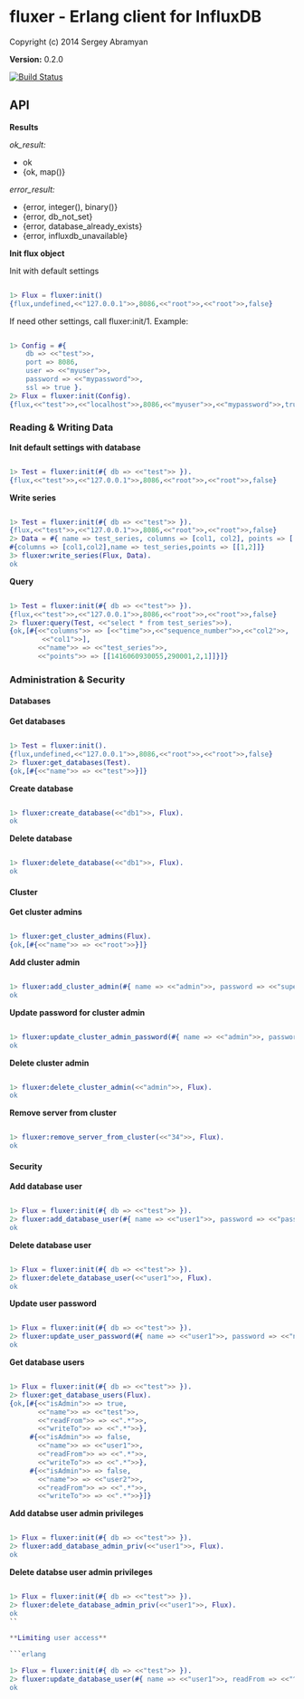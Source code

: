 # fluxer - Erlang client for InfluxDB #

Copyright (c) 2014 Sergey Abramyan

__Version:__ 0.2.0

[![Build Status](https://travis-ci.org/PibbleTeam/fluxer.svg?branch=master)](http://travis-ci.org/PibbleTeam/fluxer)

## API

**Results**

*ok_result:*

- ok
- {ok, map()}

*error_result:*

- {error, integer(), binary()}
- {error, db_not_set}
- {error, database_already_exists}
- {error, influxdb_unavailable}

**Init flux object**

Init with default settings

```erlang

1> Flux = fluxer:init()
{flux,undefined,<<"127.0.0.1">>,8086,<<"root">>,<<"root">>,false}
```

If need other settings, call fluxer:init/1. Example:

```erlang

1> Config = #{
    db => <<"test">>,
    port => 8086,
    user => <<"myuser">>,
    password => <<"mypassword">>,
    ssl => true }.
2> Flux = fluxer:init(Config).
{flux,<<"test">>,<<"localhost">>,8086,<<"myuser">>,<<"mypassword">>,true}
```

### Reading & Writing Data

**Init default settings with database**

```erlang

1> Test = fluxer:init(#{ db => <<"test">> }).
{flux,<<"test">>,<<"127.0.0.1">>,8086,<<"root">>,<<"root">>,false}
```

**Write series**

```erlang

1> Test = fluxer:init(#{ db => <<"test">> }).
{flux,<<"test">>,<<"127.0.0.1">>,8086,<<"root">>,<<"root">>,false}
2> Data = #{ name => test_series, columns => [col1, col2], points => [[1, 2]] }.
#{columns => [col1,col2],name => test_series,points => [[1,2]]}
3> fluxer:write_series(Flux, Data).
ok
```

**Query**

```erlang

1> Test = fluxer:init(#{ db => <<"test">> }).
{flux,<<"test">>,<<"127.0.0.1">>,8086,<<"root">>,<<"root">>,false}
2> fluxer:query(Test, <<"select * from test_series">>).
{ok,[#{<<"columns">> => [<<"time">>,<<"sequence_number">>,<<"col2">>,
        <<"col1">>],
       <<"name">> => <<"test_series">>,
       <<"points">> => [[1416060930055,290001,2,1]]}]}
```

### Administration & Security

#### Databases

**Get databases**

```erlang

1> Test = fluxer:init().
{flux,undefined,<<"127.0.0.1">>,8086,<<"root">>,<<"root">>,false}
2> fluxer:get_databases(Test).
{ok,[#{<<"name">> => <<"test">>}]}
```

**Create database**

```erlang

1> fluxer:create_database(<<"db1">>, Flux).
ok
```

**Delete database**

```erlang

1> fluxer:delete_database(<<"db1">>, Flux).
ok
```

#### Cluster

**Get cluster admins**

```erlang

1> fluxer:get_cluster_admins(Flux).
{ok,[#{<<"name">> => <<"root">>}]}
```

**Add cluster admin**

```erlang

1> fluxer:add_cluster_admin(#{ name => <<"admin">>, password => <<"super password">> }, Flux).
ok
```

**Update password for cluster admin**

```erlang

1> fluxer:update_cluster_admin_password(#{ name => <<"admin">>, password => <<"new password">> }, Flux).
ok
```

**Delete cluster admin**

```erlang

1> fluxer:delete_cluster_admin(<<"admin">>, Flux).
ok
```

**Remove server from cluster**

```erlang

1> fluxer:remove_server_from_cluster(<<"34">>, Flux).
ok
```

#### Security

**Add database user**

```erlang

1> Flux = fluxer:init(#{ db => <<"test">> }).
2> fluxer:add_database_user(#{ name => <<"user1">>, password => <<"password1">> }, Flux).
ok
```

**Delete database user**

```erlang

1> Flux = fluxer:init(#{ db => <<"test">> }).
2> fluxer:delete_database_user(<<"user1">>, Flux).
ok
```

**Update user password**

```erlang

1> Flux = fluxer:init(#{ db => <<"test">> }).
2> fluxer:update_user_password(#{ name => <<"user1">>, password => <<"new password1">> }, Flux).
ok
```

**Get database users**

```erlang

1> Flux = fluxer:init(#{ db => <<"test">> }).
2> fluxer:get_database_users(Flux).
{ok,[#{<<"isAdmin">> => true,
       <<"name">> => <<"test">>,
       <<"readFrom">> => <<".*">>,
       <<"writeTo">> => <<".*">>},
     #{<<"isAdmin">> => false,
       <<"name">> => <<"user1">>,
       <<"readFrom">> => <<".*">>,
       <<"writeTo">> => <<".*">>},
     #{<<"isAdmin">> => false,
       <<"name">> => <<"user2">>,
       <<"readFrom">> => <<".*">>,
       <<"writeTo">> => <<".*">>}]}
```

**Add databse user admin privileges**

```erlang

1> Flux = fluxer:init(#{ db => <<"test">> }).
2> fluxer:add_database_admin_priv(<<"user1">>, Flux).
ok
```

**Delete databse user admin privileges**

```erlang

1> Flux = fluxer:init(#{ db => <<"test">> }).
2> fluxer:delete_database_admin_priv(<<"user1">>, Flux).
ok
``

**Limiting user access**

```erlang

1> Flux = fluxer:init(#{ db => <<"test">> }).
2> fluxer:update_database_user(#{ name => <<"user1">>, readFrom => <<"^$">>, writeTo => <<".*">> }, Flux).
ok
```
